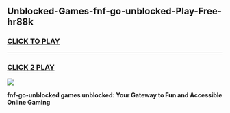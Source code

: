 
## Unblocked-Games-fnf-go-unblocked-Play-Free-hr88k
<h3>
<a href="https://premium76.site?title=fnf-go-unblocked&ref=18A1">CLICK TO PLAY</a></h3>
<hr>

<h3>
<a href="https://premium76.site?title=fnf-go-unblocked&ref=18A1">CLICK 2 PLAY</a>
  
</h3>

<a href="https://premium76.site?title=fnf-go-unblocked&ref=18A1"><img src="https://clearcache.store/games.png"></a>


**fnf-go-unblocked games unblocked: Your Gateway to Fun and Accessible Online Gaming**
